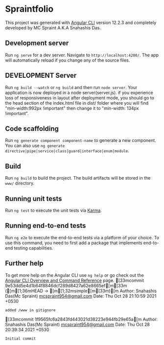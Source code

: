 # Spraintfolio
This project was generated with [Angular CLI](https://github.com/angular/angular-cli) version 12.2.3 and completely developed
by MC Spraint A.K.A Snahashis Das.

## Development server

Run `ng serve` for a dev server. Navigate to `http://localhost:4200/`. The app will automatically reload if you change any of the source files.

## DEVELOPMENT Server

Run `ng build --watch` or `ng build` and then run `node server`.
Your application is now deployed in a node server(server.js).
if you experience loss of responsiveness in layout after deployment mode, you should
go to the head section of the index.html file in dist/ folder where you will find "min-width:992px !important" then
change it to "min-width: 134px !important".

## Code scaffolding

Run `ng generate component component-name` to generate a new component. You can also use `ng generate directive|pipe|service|class|guard|interface|enum|module`.

## Build

Run `ng build` to build the project. The build artifacts will be stored in the `www/` directory.

## Running unit tests

Run `ng test` to execute the unit tests via [Karma](https://karma-runner.github.io).

## Running end-to-end tests

Run `ng e2e` to execute the end-to-end tests via a platform of your choice. To use this command, you need to first add a package that implements end-to-end testing capabilities.

## Further help

To get more help on the Angular CLI use `ng help` or go check out the [Angular CLI Overview and Command Reference](https://angular.io/cli) page.
[33mcommit 9e53dd5e4d1b64f8846dcf289d8427a62e8665ef[m[33m ([m[1;36mHEAD -> [m[1;32msimple[m[33m)[m
Author: Snahashis Das(Mc Spraint) <mcspraint954@gmail.com>
Date:   Thu Oct 28 21:10:59 2021 +0530

    added /www in gitignore

[33mcommit 1f9565fc6a2843fd443021d38223e944fb29e65a[m
Author: Snahashis Das(Mc Spraint) <mcspraint954@gmail.com>
Date:   Thu Oct 28 20:39:34 2021 +0530

    Initial commit
